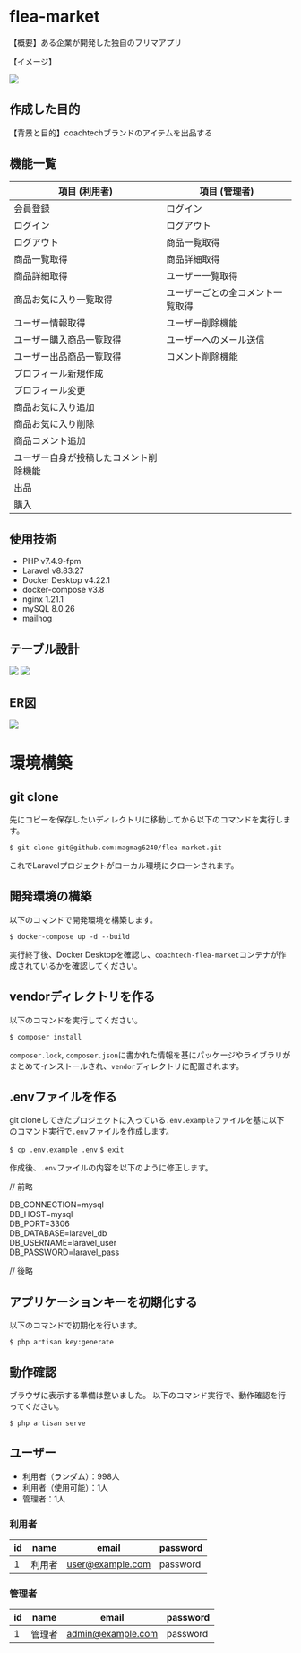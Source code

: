 # flea-market

【概要】ある企業が開発した独自のフリマアプリ

【イメージ】

<img src="flea-market-image.png">

## 作成した目的

【背景と目的】coachtechブランドのアイテムを出品する


## 機能一覧

| 項目 (利用者) | 項目 (管理者) |
| ---- | ---- |
| 会員登録 | ログイン |
| ログイン | ログアウト |
| ログアウト | 商品一覧取得 |
| 商品一覧取得 | 商品詳細取得 |
| 商品詳細取得 | ユーザー一覧取得 |
| 商品お気に入り一覧取得 | ユーザーごとの全コメント一覧取得 |
| ユーザー情報取得 | ユーザー削除機能 |
| ユーザー購入商品一覧取得 | ユーザーへのメール送信 |
| ユーザー出品商品一覧取得 | コメント削除機能 |
| プロフィール新規作成 |  |
| プロフィール変更 |  |
| 商品お気に入り追加 |  |
| 商品お気に入り削除 |  |
| 商品コメント追加 |  |
| ユーザー自身が投稿したコメント削除機能 |  |
| 出品 |  |
| 購入 |  |


## 使用技術

* PHP v7.4.9-fpm
* Laravel v8.83.27
* Docker Desktop v4.22.1
* docker-compose v3.8
* nginx 1.21.1
* mySQL 8.0.26
* mailhog


## テーブル設計

<img src="flea-market table 1.png">  
<img src="flea-market table 2.png">

## ER図

<img src="er flea-market.png">

# 環境構築

## git clone

先にコピーを保存したいディレクトリに移動してから以下のコマンドを実行します。

`$ git clone git@github.com:magmag6240/flea-market.git`

これでLaravelプロジェクトがローカル環境にクローンされます。


## 開発環境の構築

以下のコマンドで開発環境を構築します。

`$ docker-compose up -d --build`

実行終了後、Docker Desktopを確認し、`coachtech-flea-market`コンテナが作成されているかを確認してください。


## vendorディレクトリを作る
以下のコマンドを実行してください。

`$ composer install`

`composer.lock`, `composer.json`に書かれた情報を基にパッケージやライブラリがまとめてインストールされ、`vendor`ディレクトリに配置されます。


## .envファイルを作る
git cloneしてきたプロジェクトに入っている`.env.example`ファイルを基に以下のコマンド実行で`.env`ファイルを作成します。

`$ cp .env.example .env`
`$ exit`

作成後、`.env`ファイルの内容を以下のように修正します。

// 前略

DB_CONNECTION=mysql  
DB_HOST=mysql  
DB_PORT=3306  
DB_DATABASE=laravel_db  
DB_USERNAME=laravel_user  
DB_PASSWORD=laravel_pass  

// 後略

## アプリケーションキーを初期化する
以下のコマンドで初期化を行います。

`$ php artisan key:generate`

## 動作確認
ブラウザに表示する準備は整いました。
以下のコマンド実行で、動作確認を行ってください。

`$ php artisan serve`


## ユーザー

* 利用者（ランダム）：998人
* 利用者（使用可能）：1人
* 管理者：1人


### 利用者

| id | name | email | password |
| ---- | ---- | ---- | ---- |
| 1 | 利用者 | user@example.com | password |

### 管理者

| id | name | email | password |
| ---- | ---- | ---- | ---- |
| 1 | 管理者 | admin@example.com | password |

